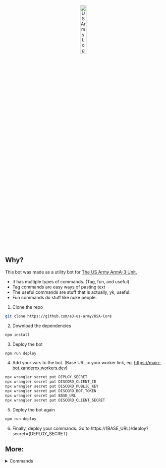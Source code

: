 <div align="center">
<a href="https://discord.gg/8srzuP97Rb"><img src="https://github.com/user-attachments/assets/13655837-78ba-4d0e-a97f-79a28ed60ec8" alt="US Army Logo" width="20%" height="20%"></a>
</div>

## Why?

This bot was made as a utility bot for [The US Army ArmA-3 Unit.](https://discord.gg/8srzuP97Rb)

- It has multiple types of commands. (Tag, fun, and useful)
- Tag commands are easy ways of pasting text
- The useful commands are stuff that is actually, yk, useful.
- Fun commands do stuff like nuke people.

1. Clone the repo
```bash
git clone https://github.com/a3-us-army/USA-Core
```

2. Download the dependencies
```bash
npm install
```

3. Deploy the bot
```bash
npm run deploy
```
4. Add your vars to the bot. (Base URL = your worker link, eg. https://main-bot.xanderxx.workers.dev)
```bash
npx wrangler secret put DEPLOY_SECRET
npx wrangler secret put DISCORD_CLIENT_ID
npx wrangler secret put DISCORD_PUBLIC_KEY
npx wrangler secret put DISCORD_BOT_TOKEN
npx wrangler secret put BASE_URL
npx wrangler secret put DISCORD_CLIENT_SECRET
```
5. Deploy the bot again
```bash
npm run deploy
```
6. Finally, deploy your commands. Go to https://{BASE_URL}/deploy?secret={DEPLOY_SECRET}

## More:

<details>
  <summary>Commands</summary>
  
## Useful Commands:
- /help - Show the help menu.
- /ping - Bot replies with "Pong"
- /update-modpack - Keep track of who has updated their modpack.
- /info - Information on this bot.
- /link list - List all of the shortened links.

## Tag Commands:
- /rules - Send the CAG Discord server rules.
- /event-times - The current op times.
- /server-info - All the server info needed to join.
- /socials - The CAG social media accounts.
- /mos-list - The MOS listings.
- /recruitment-message - The recruitment message. 
- /staff-list - The people who hold the power in CAG
- /list-links - List all of the shortened links.

## Fun Commands: 

- /nuke - Nuke a place
- /rate - Get a very real and 100% totally accurate rating of something.
  
</details>
